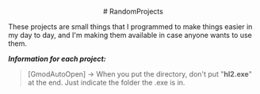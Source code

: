 <p align="center">
    # RandomProjects
</p>

These projects are small things that I programmed to make things easier in my day to day, and I'm making them available in case anyone wants to use them.

***Information for each project:***
> [GmodAutoOpen] → When you put the directory, don't put "**hl2.exe**" at the end. Just indicate the folder the .exe is in.
